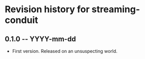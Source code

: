 # Revision history for streaming-conduit

## 0.1.0  -- YYYY-mm-dd

* First version. Released on an unsuspecting world.
